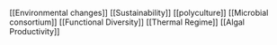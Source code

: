 [[Environmental changes]]
[[Sustainability]]
[[polyculture]]
[[Microbial consortium]]
[[Functional Diversity]]
[[Thermal Regime]]
[[Algal Productivity]]
